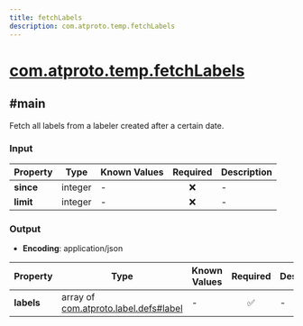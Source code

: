 ```yaml
---
title: fetchLabels
description: com.atproto.temp.fetchLabels
---
```


# [com.atproto.temp.fetchLabels](https://github.com/myConsciousness/atproto.dart/blob/main/lexicons/com/atproto/temp/fetchLabels.json)

## #main

Fetch all labels from a labeler created after a certain date.

### Input

| Property | Type | Known Values | Required | Description |
| --- | --- | --- | :---: | --- |
| **since** | integer | - | ❌ | - |
| **limit** | integer | - | ❌ | - |

### Output

- **Encoding**: application/json

| Property | Type | Known Values | Required | Description |
| --- | --- | --- | :---: | --- |
| **labels** | array of [com.atproto.label.defs#label](../../../../lexicons/com/atproto/label/defs.md#label) | - | ✅ | - |
